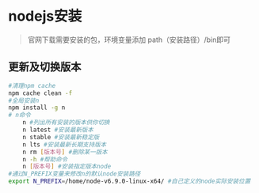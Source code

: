 # nodejs安装

> 官网下载需要安装的包，环境变量添加 path（安装路径）/bin即可

## 更新及切换版本

~~~bash
#清理npm cache
npm cache clean -f
#全局安装n
npm install -g n
# n命令
    n #列出所有安装的版本供你切换
    n latest #安装最新版本
    n stable #安装最新稳定版
    n lts #安装最新长期支持版本
    n rm [版本号] #删除某一版本
    n -h #帮助命令
    n [版本号] #安装指定版本node
#通过N_PREFIX变量来修改n的默认node安装路径
export N_PREFIX=/home/node-v6.9.0-linux-x64/ #自己定义的node实际安装位置
~~~

